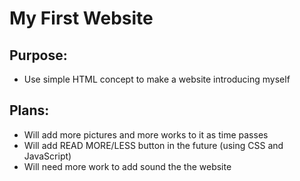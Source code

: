 # **My First Website**

## **Purpose**:
* Use simple HTML concept to make a website introducing myself 

## **Plans**:
* Will add more pictures and more works to it as time passes 
* Will add READ MORE/LESS button in the future (using CSS and JavaScript) 
* Will need more work to add sound the the website

